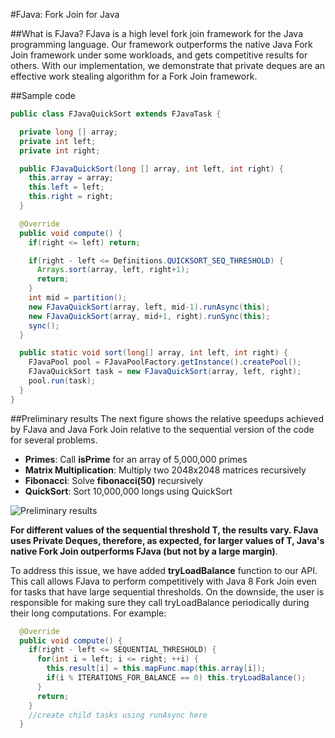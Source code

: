 #FJava: Fork Join for Java

##What is FJava?
FJava is a high level fork join framework for the Java programming language. 
Our framework outperforms the native Java Fork Join framework under some workloads, and gets competitive 
results for others. With our implementation, we demonstrate that private deques 
are an effective work stealing algorithm for a Fork Join framework.

##Sample code

```java
public class FJavaQuickSort extends FJavaTask {

  private long [] array;
  private int left;
  private int right;

  public FJavaQuickSort(long [] array, int left, int right) {
    this.array = array;
    this.left = left;
    this.right = right;
  }

  @Override
  public void compute() {
    if(right <= left) return;

    if(right - left <= Definitions.QUICKSORT_SEQ_THRESHOLD) {
      Arrays.sort(array, left, right+1);
      return;
    }
    int mid = partition();
    new FJavaQuickSort(array, left, mid-1).runAsync(this);
    new FJavaQuickSort(array, mid+1, right).runSync(this);
    sync();
  }

  public static void sort(long[] array, int left, int right) {
    FJavaPool pool = FJavaPoolFactory.getInstance().createPool();
    FJavaQuickSort task = new FJavaQuickSort(array, left, right);
    pool.run(task);
  }
}
```

##Preliminary results
The next figure shows the relative speedups achieved by FJava and Java Fork Join relative to 
the sequential version of the code for several problems.

- **Primes**: Call **isPrime** for an array of 5,000,000 primes
- **Matrix Multiplication**: Multiply two 2048x2048 matrices recursively
- **Fibonacci**: Solve **fibonacci(50)** recursively
- **QuickSort**: Sort 10,000,000 longs using QuickSort

![Preliminary results](http://www.andrew.cmu.edu/user/ikaveror/15618/images/speedup-github.png?1)

**For different values of the sequential threshold T, the results vary. 
FJava uses Private Deques, therefore, as expected, for larger values of T, 
Java's native Fork Join outperforms FJava (but not by a large margin)**.

To address this issue, we have added **tryLoadBalance** function to our API. This call allows FJava to perform competitively with Java 8 Fork Join even for tasks that have large sequential thresholds. On the downside, the user is responsible for making sure they call tryLoadBalance periodically during their long computations. For example:

```java
  @Override
  public void compute() { 
    if(right - left <= SEQUENTIAL_THRESHOLD) {
      for(int i = left; i <= right; ++i) {
        this.result[i] = this.mapFunc.map(this.array[i]);
        if(i % ITERATIONS_FOR_BALANCE == 0) this.tryLoadBalance();
      }
      return;
    }
    //create child tasks using runAsync here
  }
```
